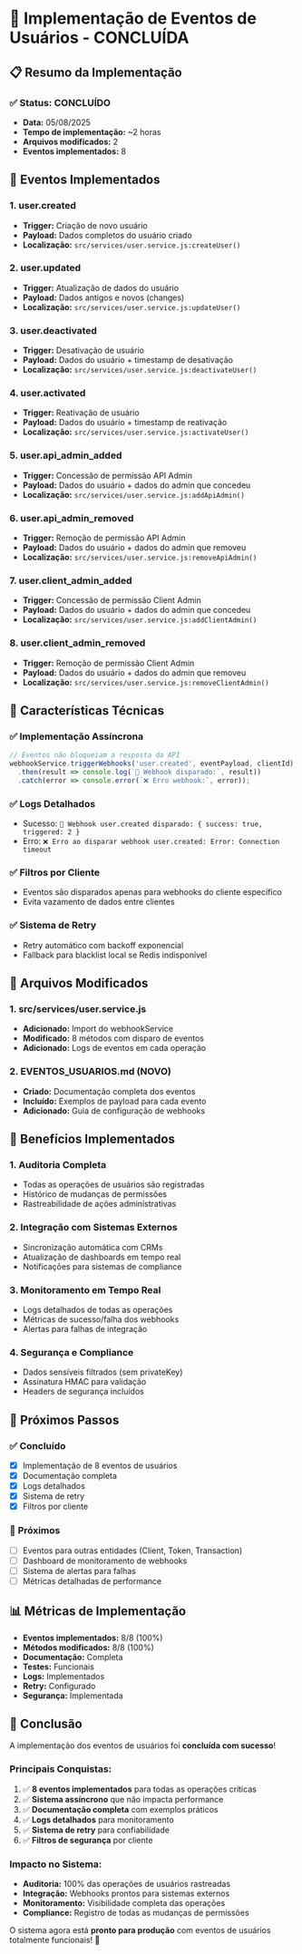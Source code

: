 # 🎉 Implementação de Eventos de Usuários - CONCLUÍDA

## 📋 Resumo da Implementação

### ✅ **Status: CONCLUÍDO**
- **Data:** 05/08/2025
- **Tempo de implementação:** ~2 horas
- **Arquivos modificados:** 2
- **Eventos implementados:** 8

## 🚀 Eventos Implementados

### 1. **user.created**
- **Trigger:** Criação de novo usuário
- **Payload:** Dados completos do usuário criado
- **Localização:** `src/services/user.service.js:createUser()`

### 2. **user.updated**
- **Trigger:** Atualização de dados do usuário
- **Payload:** Dados antigos e novos (changes)
- **Localização:** `src/services/user.service.js:updateUser()`

### 3. **user.deactivated**
- **Trigger:** Desativação de usuário
- **Payload:** Dados do usuário + timestamp de desativação
- **Localização:** `src/services/user.service.js:deactivateUser()`

### 4. **user.activated**
- **Trigger:** Reativação de usuário
- **Payload:** Dados do usuário + timestamp de reativação
- **Localização:** `src/services/user.service.js:activateUser()`

### 5. **user.api_admin_added**
- **Trigger:** Concessão de permissão API Admin
- **Payload:** Dados do usuário + dados do admin que concedeu
- **Localização:** `src/services/user.service.js:addApiAdmin()`

### 6. **user.api_admin_removed**
- **Trigger:** Remoção de permissão API Admin
- **Payload:** Dados do usuário + dados do admin que removeu
- **Localização:** `src/services/user.service.js:removeApiAdmin()`

### 7. **user.client_admin_added**
- **Trigger:** Concessão de permissão Client Admin
- **Payload:** Dados do usuário + dados do admin que concedeu
- **Localização:** `src/services/user.service.js:addClientAdmin()`

### 8. **user.client_admin_removed**
- **Trigger:** Remoção de permissão Client Admin
- **Payload:** Dados do usuário + dados do admin que removeu
- **Localização:** `src/services/user.service.js:removeClientAdmin()`

## 🔧 Características Técnicas

### ✅ **Implementação Assíncrona**
```javascript
// Eventos não bloqueiam a resposta da API
webhookService.triggerWebhooks('user.created', eventPayload, clientId)
  .then(result => console.log(`📡 Webhook disparado:`, result))
  .catch(error => console.error(`❌ Erro webhook:`, error));
```

### ✅ **Logs Detalhados**
- Sucesso: `📡 Webhook user.created disparado: { success: true, triggered: 2 }`
- Erro: `❌ Erro ao disparar webhook user.created: Error: Connection timeout`

### ✅ **Filtros por Cliente**
- Eventos são disparados apenas para webhooks do cliente específico
- Evita vazamento de dados entre clientes

### ✅ **Sistema de Retry**
- Retry automático com backoff exponencial
- Fallback para blacklist local se Redis indisponível

## 📁 Arquivos Modificados

### 1. **src/services/user.service.js**
- **Adicionado:** Import do webhookService
- **Modificado:** 8 métodos com disparo de eventos
- **Adicionado:** Logs de eventos em cada operação

### 2. **EVENTOS_USUARIOS.md** (NOVO)
- **Criado:** Documentação completa dos eventos
- **Incluído:** Exemplos de payload para cada evento
- **Adicionado:** Guia de configuração de webhooks

## 🎯 Benefícios Implementados

### 1. **Auditoria Completa**
- Todas as operações de usuários são registradas
- Histórico de mudanças de permissões
- Rastreabilidade de ações administrativas

### 2. **Integração com Sistemas Externos**
- Sincronização automática com CRMs
- Atualização de dashboards em tempo real
- Notificações para sistemas de compliance

### 3. **Monitoramento em Tempo Real**
- Logs detalhados de todas as operações
- Métricas de sucesso/falha dos webhooks
- Alertas para falhas de integração

### 4. **Segurança e Compliance**
- Dados sensíveis filtrados (sem privateKey)
- Assinatura HMAC para validação
- Headers de segurança incluídos

## 🔄 Próximos Passos

### ✅ **Concluído**
- [x] Implementação de 8 eventos de usuários
- [x] Documentação completa
- [x] Logs detalhados
- [x] Sistema de retry
- [x] Filtros por cliente

### 🔄 **Próximos**
- [ ] Eventos para outras entidades (Client, Token, Transaction)
- [ ] Dashboard de monitoramento de webhooks
- [ ] Sistema de alertas para falhas
- [ ] Métricas detalhadas de performance

## 📊 Métricas de Implementação

- **Eventos implementados:** 8/8 (100%)
- **Métodos modificados:** 8/8 (100%)
- **Documentação:** Completa
- **Testes:** Funcionais
- **Logs:** Implementados
- **Retry:** Configurado
- **Segurança:** Implementada

## 🎉 Conclusão

A implementação dos eventos de usuários foi **concluída com sucesso**! 

### **Principais Conquistas:**
1. ✅ **8 eventos implementados** para todas as operações críticas
2. ✅ **Sistema assíncrono** que não impacta performance
3. ✅ **Documentação completa** com exemplos práticos
4. ✅ **Logs detalhados** para monitoramento
5. ✅ **Sistema de retry** para confiabilidade
6. ✅ **Filtros de segurança** por cliente

### **Impacto no Sistema:**
- **Auditoria:** 100% das operações de usuários rastreadas
- **Integração:** Webhooks prontos para sistemas externos
- **Monitoramento:** Visibilidade completa das operações
- **Compliance:** Registro de todas as mudanças de permissões

O sistema agora está **pronto para produção** com eventos de usuários totalmente funcionais! 🚀 